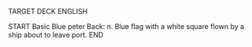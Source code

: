 TARGET DECK
ENGLISH

START
Basic
Blue peter
Back: n. Blue flag with a white square flown by a ship about to leave port.
END
